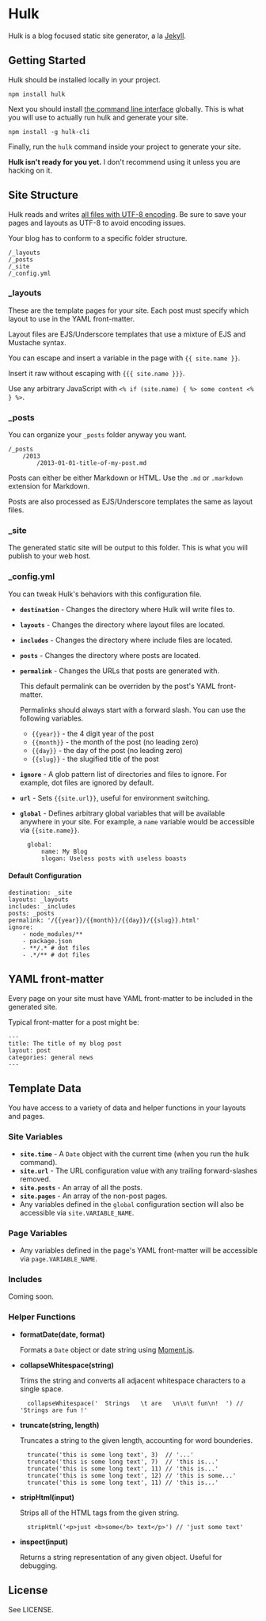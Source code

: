 # Hulk

Hulk is a blog focused static site generator, a la [Jekyll](http://jekyllrb.com).

## Getting Started

Hulk should be installed locally in your project.

	npm install hulk

Next you should install [the command line interface](http://github.com/jpoehls/hulk-cli/) globally. This is what you
will use to actually run hulk and generate your site.

	npm install -g hulk-cli

Finally, run the `hulk` command inside your project to generate your site.

**Hulk isn't ready for you yet.** I don't recommend using it unless you are hacking on it.

## Site Structure

Hulk reads and writes [all files with UTF-8 encoding](http://www.utf8everywhere.org/). Be sure to save your pages and layouts as UTF-8 to avoid encoding issues.

Your blog has to conform to a specific folder structure.

	/_layouts
	/_posts
	/_site
	/_config.yml

### _layouts

These are the template pages for your site. Each post must specify which layout to use
in the YAML front-matter.

Layout files are EJS/Underscore templates that use a mixture of EJS and Mustache syntax.

You can escape and insert a variable in the page with `{{ site.name }}`.

Insert it raw without escaping with `{{{ site.name }}}`.

Use any arbitrary JavaScript with `<% if (site.name) { %> some content <% } %>`.

### _posts

You can organize your `_posts` folder anyway you want.

	/_posts
		/2013
			/2013-01-01-title-of-my-post.md

Posts can either be either Markdown or HTML. Use the `.md` or `.markdown` extension for Markdown.

Posts are also processed as EJS/Underscore templates the same as layout files.

### _site

The generated static site will be output to this folder. This is what you will publish
to your web host.

### _config.yml

You can tweak Hulk's behaviors with this configuration file.

- **`destination`** - Changes the directory where Hulk will write files to.
- **`layouts`** - Changes the directory where layout files are located.
- **`includes`** - Changes the directory where include files are located.
- **`posts`** - Changes the directory where posts are located.
- **`permalink`** - Changes the URLs that posts are generated with.

	This default permalink can be overriden by the post's YAML front-matter.
	
	Permalinks should always start with a forward slash. You can use the following variables.

	- `{{year}}` - the 4 digit year of the post
	- `{{month}}` - the month of the post (no leading zero)
	- `{{day}}` - the day of the post (no leading zero)
	- `{{slug}}` - the slugified title of the post

- **`ignore`** - A glob pattern list of directories and files to ignore. For example, dot files are ignored by default.

- **`url`** - Sets `{{site.url}}`, useful for environment switching.

- **`global`** - Defines arbitrary global variables that will be available anywhere in your site. For example, a `name` variable would be accessible via `{{site.name}}`.

		global:
			name: My Blog
			slogan: Useless posts with useless boasts

#### Default Configuration

	destination: _site
	layouts: _layouts
	includes: _includes
	posts: _posts
	permalink: '/{{year}}/{{month}}/{{day}}/{{slug}}.html'
	ignore:
		- node_modules/**
		- package.json
		- **/.* # dot files
		- .*/** # dot files

## YAML front-matter

Every page on your site must have YAML front-matter to be included in the generated site.

Typical front-matter for a post might be:

	---
	title: The title of my blog post
	layout: post
	categories: general news
	---

## Template Data

You have access to a variety of data and helper functions in your layouts and pages.

### Site Variables

- **`site.time`** - A `Date` object with the current time (when you run the hulk command).
- **`site.url`** - The URL configuration value with any trailing forward-slashes removed.
- **`site.posts`** - An array of all the posts.
- **`site.pages`** - An array of the non-post pages.
- Any variables defined in the `global` configuration section will also be accessible via `site.VARIABLE_NAME`. 

### Page Variables

- Any variables defined in the page's YAML front-matter will be accessible via `page.VARIABLE_NAME`.

### Includes

Coming soon.

### Helper Functions

- **formatDate(date, format)**

	Formats a `Date` object or date string using [Moment.js](http://momentjs.com/docs/#/displaying/format/).

- **collapseWhitespace(string)**

	Trims the string and converts all adjacent whitespace characters to a single space.

		collapseWhitespace('  Strings   \t are   \n\n\t fun\n!  ') // 'Strings are fun !'

- **truncate(string, length)**

	Truncates a string to the given length, accounting for word bounderies.

		truncate('this is some long text', 3)  // '...'
		truncate('this is some long text', 7)  // 'this is...'
		truncate('this is some long text', 11) // 'this is...'
		truncate('this is some long text', 12) // 'this is some...'
		truncate('this is some long text', 11) // 'this is...'

- **stripHtml(input)**

	Strips all of the HTML tags from the given string.

		stripHtml('<p>just <b>some</b> text</p>') // 'just some text'

- **inspect(input)**

	Returns a string representation of any given object. Useful for debugging.

## License

See LICENSE.